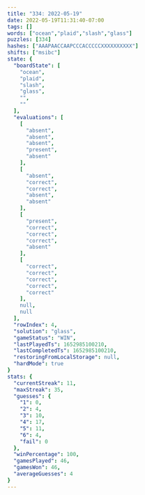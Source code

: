```yaml
---
title: "334: 2022-05-19"
date: 2022-05-19T11:31:40-07:00
tags: []
words: ["ocean","plaid","slash","glass"]
puzzles: [334]
hashes: ["AAAPAACCAAPCCCACCCCCXXXXXXXXXX"]
shifts: ["msibc"]
state: {
  "boardState": [
    "ocean",
    "plaid",
    "slash",
    "glass",
    "",
    ""
  ],
  "evaluations": [
    [
      "absent",
      "absent",
      "absent",
      "present",
      "absent"
    ],
    [
      "absent",
      "correct",
      "correct",
      "absent",
      "absent"
    ],
    [
      "present",
      "correct",
      "correct",
      "correct",
      "absent"
    ],
    [
      "correct",
      "correct",
      "correct",
      "correct",
      "correct"
    ],
    null,
    null
  ],
  "rowIndex": 4,
  "solution": "glass",
  "gameStatus": "WIN",
  "lastPlayedTs": 1652985100210,
  "lastCompletedTs": 1652985100210,
  "restoringFromLocalStorage": null,
  "hardMode": true
}
stats: {
  "currentStreak": 11,
  "maxStreak": 35,
  "guesses": {
    "1": 0,
    "2": 4,
    "3": 10,
    "4": 17,
    "5": 11,
    "6": 4,
    "fail": 0
  },
  "winPercentage": 100,
  "gamesPlayed": 46,
  "gamesWon": 46,
  "averageGuesses": 4
}
---
```


<!-- more -->
